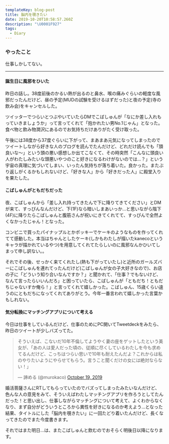 ```yaml
---
templateKey: blog-post
title: 脳内を覗きたい
date: 2019-10-20T10:58:57.260Z
description: "\U0001F927"
tags:
  - Diary
---
```

### やったこと

仕事しかしてない。

-------

#### 誕生日に風邪をひいた

昨日の話し。38度前後のかるい熱が出るのと鼻水、喉の痛みぐらいの軽度な風邪だったんだけど、昼の予定(MUDの試験を受けるはずだった)と夜の予定(寺の飲み会)をキャンセルした。

ツイッターでつらいとつぶやいていたらDMでこばしゅんが「なにか差し入れもっていきましょうか」って言ってくれて「抱かれたい男No.1じゃん」となった。食べ物と飲み物潤沢にあるのでお気持ちだけありがたく受け取った。

午後には38度から37度ぐらいに下がって、まあまあ元気になってしまったのでツイートしながら好きな人のブログを読んでたんだけど、どれだけ読んでも「頭良いな〜」という頭の悪い感想しか出てこなくて、その時突然「こんなに頭良い人がわたしみたいな頭悪いやつのこと好きになるわけがないのでは…？」という宇宙の真理に気づいてしまい、いったん気持ちが落ち着いた。良かった。またぶり返しがくるかもしれないけど、「好きな人」から「好きだった人」に殿堂入りを果たした。

#### こばしゅんがともだちだった

夜、こばしゅんから「差し入れ持ってきたんで下に降りてきてください」とDMが来て、すっぴんなんだけど、下(1F)なら暗いしまあいっか…と思いながら階下(4F)に降りたらこばしゅんと腹筋さんが祝いにきてくれてて、すっぴんで全然よくなかったじゃん！となった。

コンビニで買ったパイナップルとかポッキーでケーキのようなものを作ってくれてて感動した。本当はちゃんとしたケーキ(しかもわたしが描いたkanecoというキャラが描かれているやつ)を用意してくれてたらしいのに風邪なんかひいてしまって申し訳ない。。

それでその後、せっかく来てくれたし(熱も下がっていたし)と近所のガールズバーにこばしゅんを連れてったんだけど(こばしゅんが女の子大好きなので)、お店の子に「どういう知り合いなんですか？」と聞かれて、「仕事？でもないけど、なんて言ったらいいんだろ」と困っていたら、こばしゅんが「ともだち！ともだちじゃないすか俺ら！」と言ってくれて嬉しかった。こばしゅん、15歳くらい違うのにともだちになってくれてありがとう。今年一番言われて嬉しかった言葉かもしれない。


#### 気分転換にマッチングアプリについて考える

今日は仕事をしているんだけど、仕事のためにPC開いてTweetdeckをみたら、昨日のツイートが少しバズってた。

<blockquote class="twitter-tweet"><p lang="ja" dir="ltr">そういえば、こないだ10年不倫してようやく妻の座をゲットしたという美女が、「あの人は愛人だった頃の、従順に尽くしているわたしを今も求めてるんだけど、こっちはつらい思いで10年も耐えたんだよ？これからは私のやりたいようにやらせてもらう。言うこと聞くだけの女には絶対ならない！」</p>&mdash; 諦める (@murokaco) <a href="https://twitter.com/murokaco/status/1185446047062999040?ref_src=twsrc%5Etfw">October 19, 2019</a></blockquote> <script async src="https://platform.twitter.com/widgets.js" charset="utf-8"></script>


婚活菩薩さんにRTしてもらっていたのでバズってしまったみたいなんだけど、色んな人の意見をみて、そういえばわたしマッチングアプリを作ろうとしてたんだった！と思い出し、仕事しながらマッチングについて考えて、よくわからなくなり、まず自分がどういうところから異性を好きになるのか考えよう…となった結果、タイトルにした「脳内を覗きたい」に一回たどり着いたんだけど、長くなってきたのでまた今度書きます。

それではまた明日…は、またこばしゅんと飲むのでおそらく明後日以降になります。
